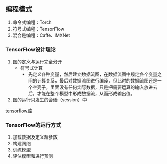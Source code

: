 ## 编程模式 ##
1. 命令式编程：Torch
2. 符号式编程：TensorFlow
3. 混合是编程：Caffe、MXNet

### TensorFlow设计理论 ###
1. 图的定义与运行完全分开
	- 符号式计算
		- 先定义各种变量，然后建立数据流图，在数据流图中规定各个变量之间的计算关系，最后对数据流图进行编译，但此时的数据流图还是一个空壳子，里面没有任何实际数据，只是把需要运算的输入放进去后，才能在整个模型中形成数据流，从而形成输出值。
2. 图的运行只发生的会话（session）中

[tensorflow库](https://github.com/tensorflow/)

### TensorFlow的运行方式 ###
1. 加载数据及定义超参数
2. 构建网络
3. 训练模型
4. 评估模型和进行预测

